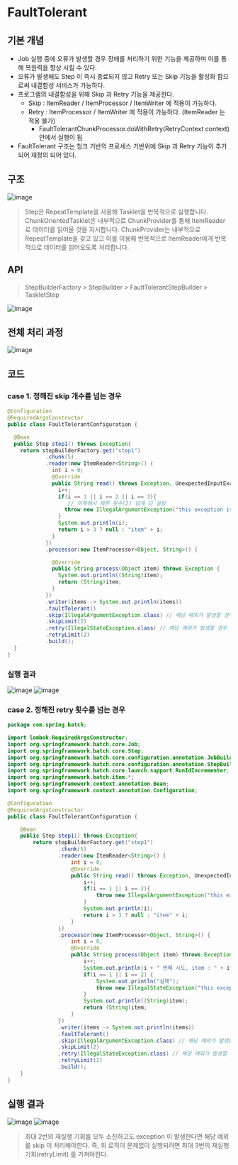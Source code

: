# FaultTolerant

## 기본 개념

- Job 실행 중에 오류가 발생할 경우 장애를 처리하기 위한 기능을 제공하며 이를 통해 복원력을 향상 시킬 수 있다.
- 오류가 발생해도 Step 이 즉시 종료되지 않고 Retry 또는 Skip 기능을 활성화 함으로써 내결함성 서비스가 가능하다.
- 프로그램의 내결함성을 위해 Skip 과 Retry 기능을 제공한다.
  - Skip : ItemReader / ItemProcessor / ItemWriter 에 적용이 가능하다.
  - Retry : ItemProcessor / ItemWriter 에 적용이 가능하다. (ItemReader 는 적용 불가)
    - FaultTolerantChunkProcessor.doWithRetry(RetryContext context) 안에서 실행이 됨
- FaultTolerant 구조는 청크 기반의 프로세스 기반위에 Skip 과 Retry 기능이 추가되어 재정의 되어 있다.

## 구조

![image](https://github.com/honeyosori/spring-batch/assets/53935439/731a9260-d59e-4128-9975-82b5acc2d1d3)

>Step은 RepeatTemplate을 사용해 Tasklet을 반복적으로 실행합니다. ChunkOrientedTasklet은 내부적으로 ChunkProvider를 통해 ItemReader로 데이터를 읽어올 것을 지시합니다. ChunkProvider는 내부적으로 RepeatTemplate을 갖고 있고 이를 이용해 반복적으로 ItemReader에게 반복적으로 데이터를 읽어오도록 처리합니다.

## API 

> StepBuilderFactory > StepBuilder > FaultTolerantStepBuilder > TaskletStep

![image](https://github.com/honeyosori/spring-batch/assets/53935439/1837c159-3395-4a7c-8c31-dcba0243dfee)

## 전체 처리 과정

![image](https://github.com/honeyosori/spring-batch/assets/53935439/7c5d0f96-7eb0-442b-8a06-9ea8d7dbaf17)

## 코드

### case 1. 정해진 skip 개수를 넘는 경우
```java
@Configuration
@RequiredArgsConstructor
public class FaultTolerantConfiguration {

  @Bean
  public Step step1() throws Exception{
    return stepBuilderFactory.get("step1")
            .chunk(5)
            .reader(new ItemReader<String>() {
              int i = 0;
              @Override
              public String read() throws Exception, UnexpectedInputException, ParseException, NonTransientResourceException {
                i++;
                if(i == 1 || i == 2 || i == 3){
                   // 이쪽에서 제한 횟수(2) 넘게 다 걸림
                  throw new IllegalArgumentException("this exception is skipped");
                }
                System.out.println(i);
                return i > 3 ? null : "item" + i;
              }
            })
            .processor(new ItemProcessor<Object, String>() {

              @Override
              public String process(Object item) throws Exception {
                System.out.println((String)item);
                return (String)item;
              }
            })
            .writer(items -> System.out.println(items))
            .faultTolerant()
            .skip(IllegalArgumentException.class) // 해당 예외가 발생할 경우 skip
            .skipLimit(2)
            .retry(IllegalStateException.class) // 해당 예외가 발생할 경우 retry
            .retryLimit(2)
            .build();
  }
}
```
### 실행 결과 
![image](https://github.com/honeyosori/spring-batch/assets/53935439/64befe69-3754-423f-ba5e-dab733bc4a6c)
![image](https://github.com/honeyosori/spring-batch/assets/53935439/db04a135-175c-4a40-b049-b5d52c8c3bcd)

### case 2. 정해진 retry 횟수를 넘는 경우

```java
package com.spring.batch;

import lombok.RequiredArgsConstructor;
import org.springframework.batch.core.Job;
import org.springframework.batch.core.Step;
import org.springframework.batch.core.configuration.annotation.JobBuilderFactory;
import org.springframework.batch.core.configuration.annotation.StepBuilderFactory;
import org.springframework.batch.core.launch.support.RunIdIncrementer;
import org.springframework.batch.item.*;
import org.springframework.context.annotation.Bean;
import org.springframework.context.annotation.Configuration;

@Configuration
@RequiredArgsConstructor
public class FaultTolerantConfiguration {

    @Bean
    public Step step1() throws Exception{
        return stepBuilderFactory.get("step1")
                .chunk(5)
                .reader(new ItemReader<String>() {
                    int i = 0;
                    @Override
                    public String read() throws Exception, UnexpectedInputException, ParseException, NonTransientResourceException {
                        i++;
                        if(i == 1 || i == 2){
                            throw new IllegalArgumentException("this exception is skipped");
                        }
                        System.out.println(i);
                        return i > 3 ? null : "item" + i;
                    }
                })
                .processor(new ItemProcessor<Object, String>() {
                    int i = 0;
                    @Override
                    public String process(Object item) throws Exception {
                        i++;
                        System.out.println(i + " 번째 시도, item : " + item);
                        if(i == 1 || i == 2) {
                            System.out.println("실패");
                            throw new IllegalStateException("this exception is retired");
                        }
                        System.out.println((String)item);
                        return (String)item;
                    }
                })
                .writer(items -> System.out.println(items))
                .faultTolerant()
                .skip(IllegalArgumentException.class) // 해당 예외가 발생할 경우 skip
                .skipLimit(2)
                .retry(IllegalStateException.class) // 해당 예외가 발생할 경우 retry
                .retryLimit(2)
                .build();
    }
}


```

## 실행 결과

![image](https://github.com/onjsdnjs/spring-batch-lecture/assets/53935439/d397a2d2-5acf-40fb-b672-cb5b55df2285)
![image](https://github.com/onjsdnjs/spring-batch-lecture/assets/53935439/1feb64d7-9836-4793-b10a-7e9e467b9d94)

> 최대 2번의 재실행 기회를 모두 소진하고도 exception 이 발생한다면 해당 예외를 skip 이 처리해야한다. 즉, 위 로직이 
> 문제없이 실행되려면 최대 3번의 재실행 기회(retryLimit) 를 가져야한다.
